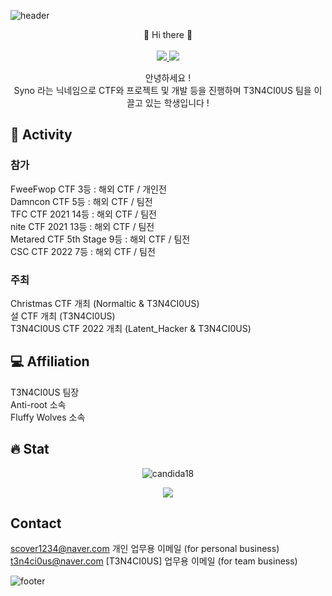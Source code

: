 ![header](https://capsule-render.vercel.app/api?type=waving&&color=gradient&height=100&section=header&fontSize=90)

<div align="center">
    👋 Hi there 👋 
    <br>
    <br>
    <a href="https://sy2n0.me" target="_blank">
        <img src="https://img.shields.io/badge/Syno Site-430098?style=for-the-badge&logo=Heroku&logoColor=white"/>
    </a>
    <a href="https://www.instagram.com/t3n4ci0us_syno" target="_blank">
        <img src="https://img.shields.io/badge/Syno-E4405F?style=for-the-badge&logo=Instagram&logoColor=white"/>
    </a>
    <p align="center">
        안녕하세요 !      
      <br>
        Syno 라는 닉네임으로 CTF와 프로젝트 및 개발 등을 진행하며 T3N4CI0US 팀을 이끌고 있는 학생입니다 !
    </p>
</div>
 
## 🚩 Activity     

### 참가     
 FweeFwop CTF 3등 : 해외 CTF / 개인전     
 Damncon CTF 5등 : 해외 CTF / 팀전     
 TFC CTF 2021 14등 : 해외 CTF / 팀전     
 nite CTF 2021 13등 : 해외 CTF / 팀전     
 Metared CTF 5th Stage 9등 : 해외 CTF / 팀전     
 CSC CTF 2022 7등 : 해외 CTF / 팀전     
### 주최     
     
 Christmas CTF 개최 (Normaltic & T3N4CI0US)     
 설 CTF 개최 (T3N4CI0US)     
 T3N4CI0US CTF 2022 개최 (Latent_Hacker & T3N4CI0US)

## 💻 Affiliation     
 T3N4CI0US 팀장     
 Anti-root 소속     
 Fluffy Wolves 소속     
 
## 🔥 Stat
<div align="center">
    <p align="center">
        <img src="https://github-readme-streak-stats.herokuapp.com/?user=jopraveen&theme=Sy2n0" alt="candida18"  />
    </p>
    <p align="center">
        <img  align="center"  src="https://github-readme-stats.vercel.app/api?username=Sy2n0&theme=dark&show_icons=true&count_private=true" />
    </p>
</div>

## Contact     
 scover1234@naver.com 개인 업무용 이메일 (for personal business)     
 t3n4ci0us@naver.com [T3N4CI0US] 업무용 이메일 (for team business)

![footer](https://capsule-render.vercel.app/api?type=waving&&color=gradient&height=100&section=footer&fontSize=90)
